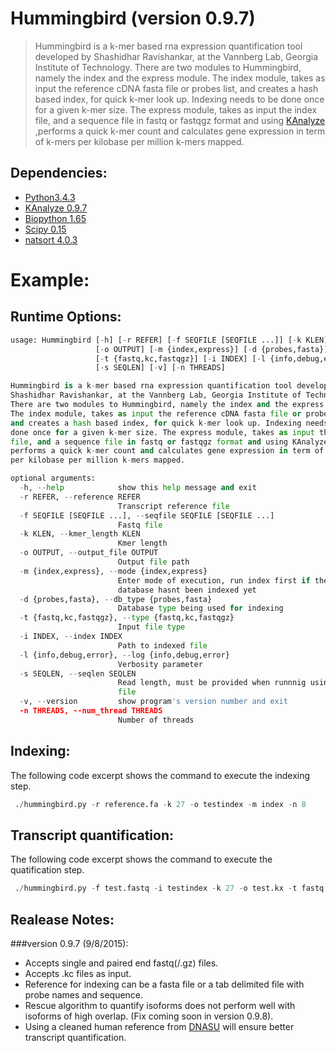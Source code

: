 Hummingbird (version 0.9.7)
===========================
>Hummingbird is a k-mer based rna expression quantification tool developed by Shashidhar Ravishankar, at the Vannberg Lab, Georgia Institute of Technology. There are two modules to Hummingbird, namely the index and the express module. The index module, takes as input the reference cDNA fasta file or probes list, and creates a hash based index, for quick k-mer look up. Indexing needs to be done once for a given k-mer size. The express module, takes as input the index file, and a sequence file in fastq or fastqgz format and using [KAnalyze](http://bioinformatics.oxfordjournals.org/content/30/14/2070) ,performs a quick k-mer count and calculates gene expression in term of k-mers per kilobase per million k-mers mapped.

Dependencies:
-------------
* [Python3.4.3](https://www.python.org/downloads/)
* [KAnalyze 0.9.7](http://sourceforge.net/projects/kanalyze/)
* [Biopython 1.65](http://biopython.org/wiki/Download)
* [Scipy 0.15](http://www.scipy.org/install.html)
* [natsort 4.0.3](https://pypi.python.org/pypi/natsort)


Example:
========
Runtime Options:
----------------
```python
usage: Hummingbird [-h] [-r REFER] [-f SEQFILE [SEQFILE ...]] [-k KLEN]
                   [-o OUTPUT] [-m {index,express}] [-d {probes,fasta}]
                   [-t {fastq,kc,fastqgz}] [-i INDEX] [-l {info,debug,error}]
                   [-s SEQLEN] [-v] [-n THREADS]

Hummingbird is a k-mer based rna expression quantification tool developed by
Shashidhar Ravishankar, at the Vannberg Lab, Georgia Institute of Technology.
There are two modules to Hummingbird, namely the index and the express module.
The index module, takes as input the reference cDNA fasta file or probes list,
and creates a hash based index, for quick k-mer look up. Indexing needs to be
done once for a given k-mer size. The express module, takes as input the index
file, and a sequence file in fastq or fastqgz format and using KAnalyze,
performs a quick k-mer count and calculates gene expression in term of k-mers
per kilobase per million k-mers mapped.

optional arguments:
  -h, --help            show this help message and exit
  -r REFER, --reference REFER
                        Transcript reference file
  -f SEQFILE [SEQFILE ...], --seqfile SEQFILE [SEQFILE ...]
                        Fastq file
  -k KLEN, --kmer_length KLEN
                        Kmer length
  -o OUTPUT, --output_file OUTPUT
                        Output file path
  -m {index,express}, --mode {index,express}
                        Enter mode of execution, run index first if the
                        database hasnt been indexed yet
  -d {probes,fasta}, --db_type {probes,fasta}
                        Database type being used for indexing
  -t {fastq,kc,fastqgz}, --type {fastq,kc,fastqgz}
                        Input file type
  -i INDEX, --index INDEX
                        Path to indexed file
  -l {info,debug,error}, --log {info,debug,error}
                        Verbosity parameter
  -s SEQLEN, --seqlen SEQLEN
                        Read length, must be provided when runnnig using kc
                        file
  -v, --version         show program's version number and exit
  -n THREADS, --num_thread THREADS
                        Number of threads
```

Indexing:
---------

The following code excerpt shows the command to execute the indexing step.
```python
 ./hummingbird.py -r reference.fa -k 27 -o testindex -m index -n 8
 ```
 
Transcript quantification:
--------------------------
 
 The following code excerpt shows the command to execute the quatification step.
 ```python
  ./hummingbird.py -f test.fastq -i testindex -k 27 -o test.kx -t fastq -m express -n 8
  ```
  
Realease Notes:
---------------
 
###version 0.9.7 (9/8/2015):
 
  * Accepts single and paired end fastq(/.gz) files.
  * Accepts .kc files as input.
  * Reference for indexing can be a fasta file or a tab delimited file with probe names and sequence.
  * Rescue algorithm to quantify isoforms does not perform well with isoforms of high overlap. (Fix coming soon in version 0.9.8).
  * Using a cleaned human reference from [DNASU](https://dnasu.org/DNASU/GetCollection.do?collectionName=Human%20hORFeome%20V8.1%20Lentiviral%20collection) will ensure better transcript quantification.
